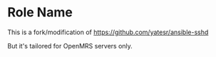 Role Name
========

This is a fork/modification of <https://github.com/yatesr/ansible-sshd>

But it's tailored for OpenMRS servers only. 
